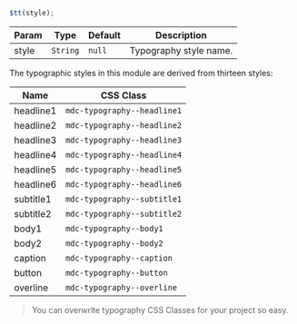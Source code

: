 ```js
$tt(style);
```

| Param | Type     | Default | Description            |
| ----- | -------- | ------- | ---------------------- |
| style | `String` | `null`  | Typography style name. |

The typographic styles in this module are derived from thirteen styles:

| Name      | CSS Class                   |
| --------- | --------------------------- |
| headline1 | `mdc-typography--headline1` |
| headline2 | `mdc-typography--headline2` |
| headline3 | `mdc-typography--headline3` |
| headline4 | `mdc-typography--headline4` |
| headline5 | `mdc-typography--headline5` |
| headline6 | `mdc-typography--headline6` |
| subtitle1 | `mdc-typography--subtitle1` |
| subtitle2 | `mdc-typography--subtitle2` |
| body1     | `mdc-typography--body1`     |
| body2     | `mdc-typography--body2`     |
| caption   | `mdc-typography--caption`   |
| button    | `mdc-typography--button`    |
| overline  | `mdc-typography--overline`  |

> You can overwrite typography CSS Classes for your project so easy.
